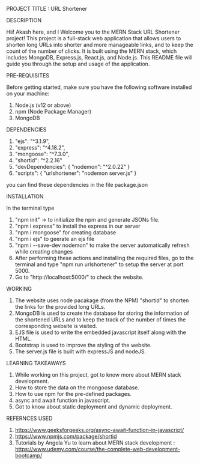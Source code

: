 PROJECT TITLE : URL Shortener

DESCRIPTION

Hii! Akash here, and I Welcome you to the MERN Stack URL Shortener project!
This project is a full-stack web application that allows users to shorten long URLs into shorter and more manageable links, and to keep the count of the number of clicks. It is built using the MERN stack, which includes MongoDB, Express.js, React.js, and Node.js. This README file will guide you through the setup and usage of the application.

PRE-REQUISITES

Before getting started, make sure you have the following software installed on your machine:
1. Node.js (v12 or above) 
2. npm (Node Package Manager)
3. MongoDB

DEPENDENCIES

1. "ejs": "^3.1.9",
2. "express": "^4.18.2",
3. "mongoose": "^7.3.0",
4. "shortid": "^2.2.16"
5. "devDependencies": {
    "nodemon": "^2.0.22"
  }
6. "scripts": {
    "urlshortener": "nodemon server.js"
  }

you can find these dependencies in the file package.json

INSTALLATION

In the terminal type
1. "npm init" -> to initialize the npm and generate JSONs file.
2. "npm i express" to install the express in our server
3. "npm i mongoose" for creating database
4. "npm i ejs" to geerate an ejs file
5. "npm i --save-dev nodemon" to make the server automatically refresh while creating changes
6. After performing these actions and installing the required files, go to the terminal and type 
"npm run urlshortener" to setup the server at port 5000.
7. Go to "http://localhost:5000/" to check the website.

WORKING

1. The website uses node pacakage (from the NPM) "shortid" to shorten the links for the provided long URLs.
2. MongoDB is used to create the database for storing the information of the shortened URLs and to keep the track of the number of times the corresponding website is visited.
3. EJS file is used to write the embedded javascript itself along with the HTML.
4. Bootstrap is used to improve the styling of the website.
5. The server.js file is built with expressJS and nodeJS.

LEARNING TAKEAWAYS

1. While working on this project, got to know more about MERN stack development.
2. How to store the data on the mongoose database.
3. How to use npm for the pre-defined packages.
4. async and await function in javascript.
5. Got to know about static deployment and dynamic deployment.

REFERNCES USED

1. https://www.geeksforgeeks.org/async-await-function-in-javascript/
2. https://www.npmjs.com/package/shortid
3. Tutorials by Angela Yu to learn about MERN stack development : https://www.udemy.com/course/the-complete-web-development-bootcamp/


